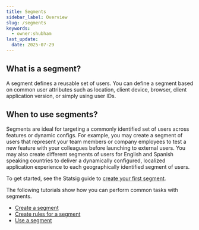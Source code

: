 ```yaml
---
title: Segments
sidebar_label: Overview
slug: /segments
keywords:
  - owner:shubham
last_update:
  date: 2025-07-29
---
```

## What is a segment?
A segment defines a reusable set of users. You can define a segment based on common user attributes such as location, client device, browser, client application version, or simply using user IDs. 


## When to use segments?
Segments are ideal for targeting a commonly identified set of users across features or dynamic configs. For example, you may create a segment of users that represent your team members or company employees to test a new feature with your colleagues before launching to external users. You may also create different segments of users for English and Spanish speaking countries to deliver a dynamically configured, localized application experience to each geographically identified segment of users.

To get started, see the Statsig guide to [create your first segment](/guides/first-segment).

The following tutorials show how you can perform common tasks with segments.

- [Create a segment](/segments/create-new)
- [Create rules for a segment](/segments/add-rule)
- [Use a segment](/segments/implement)

